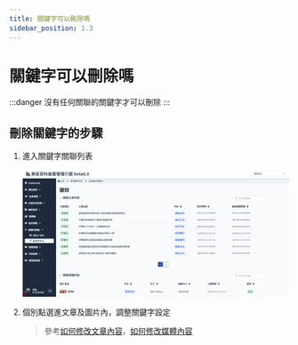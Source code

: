 ```yaml
---
title: 關鍵字可以刪除嗎
sidebar_position: 1.3
---
```


# 關鍵字可以刪除嗎

:::danger 沒有任何關聯的關鍵字才可以刪除
:::

## 刪除關鍵字的步驟

1. 進入關鍵字關聯列表

    ![關聯](img/show-related-02.png)

2. 個別點選進文章及圖片內，調整關鍵字設定

    > 參考[如何修改文章內容](../content/how-to-edit-article.md)，[如何修改媒體內容](../media/)
